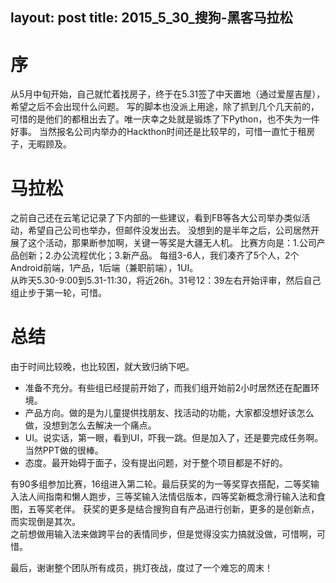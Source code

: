 layout: post
title: 2015_5_30_搜狗-黑客马拉松
---

# 序
从5月中旬开始，自己就忙着找房子，终于在5.31签了中天置地（通过爱屋吉屋），希望之后不会出现什么问题。   写的脚本也没派上用途，除了抓到几个几天前的，可惜的是他们的都租出去了。唯一庆幸之处就是锻炼了下Python，也不失为一件好事。
当然报名公司内举办的Hackthon时间还是比较早的，可惜一直忙于租房子，无暇顾及。  

# 马拉松
之前自己还在云笔记记录了下内部的一些建议，看到FB等各大公司举办类似活动，希望自己公司也举办，但邮件没发出去。
没想到的是半年之后，公司居然开展了这个活动，那果断参加啊，关键一等奖是大疆无人机。
比赛方向是：1.公司产品创新；2.办公流程优化；3.新产品。
每组3-6人，我们凑齐了5个人，2个Android前端，1产品，1后端（兼职前端），1UI。  
从昨天5.30-9:00到5.31-11:30，将近26h。31号12：39左右开始评审，然后自己组止步于第一轮，可惜。  

# 总结
由于时间比较晚，也比较困，就大致归纳下吧。  
- 准备不充分。有些组已经提前开始了，而我们组开始前2小时居然还在配置环境。  
- 产品方向。做的是为儿童提供找朋友、找活动的功能，大家都没想好该怎么做，没想到怎么去解决一个痛点。
- UI。说实话，第一眼，看到UI，吓我一跳。但是加入了，还是要完成任务啊。当然PPT做的很棒。
- 态度。最开始碍于面子，没有提出问题，对于整个项目都是不好的。

有90多组参加比赛，16组进入第二轮。最后获奖的为一等奖穿衣搭配，二等奖输入法人间指南和懒人跑步，三等奖输入法情侣版本，四等奖新概念滑行输入法和食图，五等奖老伴。
获奖的更多是结合搜狗自有产品进行创新，更多的是创新点，而实现倒是其次。  
之前想做用输入法来做跨平台的表情同步，但是觉得没实力搞就没做，可惜啊，可惜。  

最后，谢谢整个团队所有成员，挑灯夜战，度过了一个难忘的周末！
